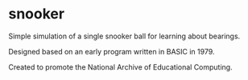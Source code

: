 snooker
=======

Simple simulation of a single snooker ball for learning about bearings.

Designed based on an early program written in BASIC in 1979.

Created to promote the National Archive of Educational Computing.
